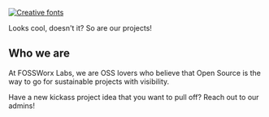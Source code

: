 [![Creative fonts](https://see.fontimg.com/api/renderfont4/Zxzz/eyJyIjoiZnMiLCJoIjo2OSwidyI6MTAwMCwiZnMiOjY5LCJmZ2MiOiIjQTYyMTIxIiwiYmdjIjoiI0ZGRkZGRiIsInQiOjF9/Rk9TU1dPUlg/auto-swag-regular.png)](https://www.fontspace.com/category/creative)

Looks cool, doesn't it? So are our projects!

## Who we are

At FOSSWorx Labs, we are OSS lovers who believe that Open Source is the way to go for sustainable projects with visibility. 

Have a new kickass project idea that you want to pull off? Reach out to our admins!

